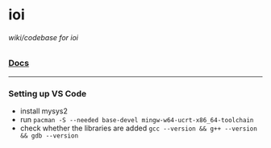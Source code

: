 # ioi

<h6> wiki/codebase for ioi </h6>

### [Docs](./docs)

---

### Setting up VS Code

- install mysys2
- run `pacman -S --needed base-devel mingw-w64-ucrt-x86_64-toolchain`
- check whether the libraries are added `gcc --version && g++ --version && gdb --version`
